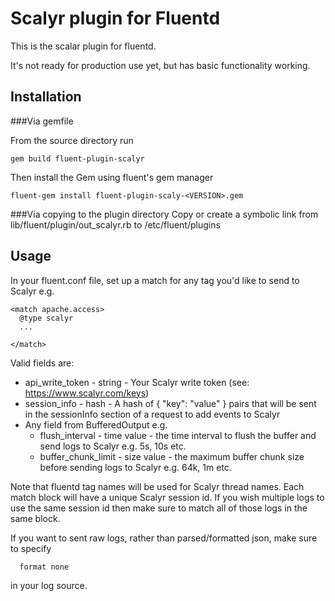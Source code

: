 Scalyr plugin for Fluentd
=========================

This is the scalar plugin for fluentd.

It's not ready for production use yet, but has basic functionality working.

Installation
------------

###Via gemfile

From the source directory run
```
gem build fluent-plugin-scalyr

```

Then install the Gem using fluent's gem manager

```
fluent-gem install fluent-plugin-scaly-<VERSION>.gem
```

###Via copying to the plugin directory
Copy or create a symbolic link from lib/fluent/plugin/out_scalyr.rb to /etc/fluent/plugins

Usage
-----

In your fluent.conf file, set up a match for any tag you'd like to send to Scalyr e.g. 

```
<match apache.access>
  @type scalyr
  ...

</match>
```

Valid fields are:

*  api_write_token - string - Your Scalyr write token (see: https://www.scalyr.com/keys)
*  session_info - hash - A hash of { "key": "value" } pairs that will be sent in the sessionInfo section of a request to add events to Scalyr
*  Any field from BufferedOutput e.g.
   *  flush_interval - time value - the time interval to flush the buffer and send logs to Scalyr e.g. 5s, 10s etc.
   *   buffer_chunk_limit - size value - the maximum buffer chunk size before sending logs to Scalyr e.g. 64k, 1m etc.

Note that fluentd tag names will be used for Scalyr thread names.  Each match block will have a unique Scalyr session id.  If you wish multiple logs to use the same session id then make sure to match all of those logs in the same block.

If you want to sent raw logs, rather than parsed/formatted json, make sure to specify

```
  format none
```

in your log source.
